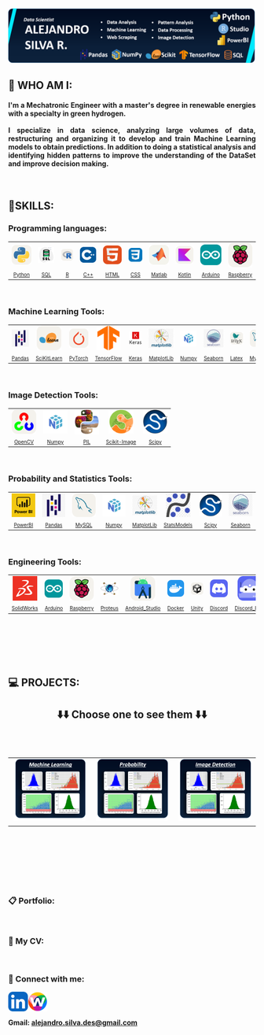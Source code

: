 <p align="center">
  <a href="https://www.yushi.dev/" target="_blank" rel="noreferrer"><img src="Images/Banner.png" alt="my banner"></a>
</p>

## 🌟 WHO AM I:

<h4 align="justify">
I'm a Mechatronic Engineer with a master's degree in renewable energies with a specialty in green hydrogen.
<br><br>
I specialize in data science, analyzing large volumes of data, restructuring and organizing it to develop and train Machine Learning models to obtain predictions. In addition to doing a statistical analysis and identifying hidden patterns to improve the understanding of the DataSet and improve decision making.
</h4><br>

## 📝SKILLS:
### Programming languages:

<div align="center">
  <table><tr>
    <td align="center"><a href="https://www.python.org/doc/"><img src="Icons/Python-Light.svg" width="50px" align="center"></td>
    <td align="center"><a href="https://www.oracle.com/database/technologies/appdev/sql.html"><img src="Icons/SQL.png" width="50px" align="center"></td>
    <td align="center"><a href="https://www.r-project.org"><img src="Icons/R-Light.svg" width="50px" align="center"></td>
    <td align="center"><a href="https://isocpp.org/std/the-standard"><img src="Icons/CPP.svg" width="50px" align="center"></td>
    <td align="center"><a href="https://html.com/document/"><img src="Icons/HTML.svg" width="50px" align="center"></td>
    <td align="center"><a href="https://devdocs.io/css/"><img src="Icons/CSS.svg" width="40px" align="center"></td>
    <td align="center"><a href="https://www.mathworks.com"><img src="Icons/Matlab-Light.svg" width="50px" align="center"></td>
    <td align="center"><a href="https://kotlinlang.org"><img src="Icons/Kotlin-Light.svg" width="50px" align="center"></td>
    <td align="center"><a href="https://www.arduino.cc"><img src="Icons/Arduino.svg" width="50px" align="center"></td>
    <td align="center"><a href="https://www.raspberrypi.com"><img src="Icons/RaspberryPi-Light.svg" width="50px" align="center"></td>
  </tr>
    
  <tr>
    <td align="center"><a style="font-size:10px" href="https://www.python.org/doc/">Python</a></td>
    <td align="center"><a style="font-size:10px" href="https://www.oracle.com/database/technologies/appdev/sql.html">SQL</a></td>
    <td align="center"><a style="font-size:10px" href="https://www.r-project.org">R</a></td>
    <td align="center"><a style="font-size:10px" href="https://isocpp.org/std/the-standard">C++</a></td>
    <td align="center"><a style="font-size:10px" href="https://html.com/document/">HTML</a></td>
    <td align="center"><a style="font-size:10px" href="https://devdocs.io/css/">CSS</a></td>
    <td align="center"><a style="font-size:10px" href="https://www.mathworks.com">Matlab</a></td>
    <td align="center"><a style="font-size:10px" href="https://kotlinlang.org">Kotlin</a></td>
    <td align="center"><a style="font-size:10px" href="https://www.arduino.cc">Arduino</a></td>
    <td align="center"><a style="font-size:10px" href="https://www.raspberrypi.com">Raspberry</a></td>
  </tr></table><br>
</div>

### Machine Learning Tools:

<div align="center">
  <table><tr>
  <td align="center"><a href="https://pandas.pydata.org"><img src="Icons/Pandas.png" width="50px" align="center"></td>
    <td align="center"><a href="https://scikit-learn.org/stable/"><img src="Icons/SciKitLearn-Light.svg" width="50px" align="center"></td>
    <td align="center"><a href="https://pytorch.org"><img src="Icons/PyTorch-Light.svg" width="50px" align="center"></td>
    <td align="center"><a href="https://www.tensorflow.org"><img src="Icons/Tensorflow.png" width="50px" align="center"></td>
    <td align="center"><a href="https://keras.io"><img src="Icons/keras.png" width="50px" align="center"></td>
    <td align="center"><a href="https://matplotlib.org"><img src="Icons/Matplotlib.png" width="50px" align="center"></td>
    <td align="center"><a href="https://numpy.org"><img src="Icons/Numpy.png" width="50px" align="center"></td>
    <td align="center"><a href="https://seaborn.pydata.org"><img src="Icons/Seaborn.png" width="50px" align="center"></td>
    <td align="center"><a href="https://www.latex-project.org"><img src="Icons/LaTeX-Light.svg" width="50px" align="center"></td>
    <td align="center"><a href="https://www.mysql.com"><img src="Icons/MySQL-Light.svg" width="50px" align="center"></td>
  </tr>
    
  <tr>
    <td align="center"><a style="font-size:10px" href="https://pandas.pydata.org">Pandas</a></td>
    <td align="center"><a style="font-size:10px" href="https://scikit-learn.org/stable/">SciKitLearn</a></td>
    <td align="center"><a style="font-size:10px" href="https://pytorch.org">PyTorch</a></td>
    <td align="center"><a style="font-size:10px" href="https://www.tensorflow.org">TensorFlow</a></td>
    <td align="center"><a style="font-size:10px" href="https://keras.io">Keras</a></td>
    <td align="center"><a style="font-size:10px" href="https://matplotlib.org">MatplotLib</a></td>
    <td align="center"><a style="font-size:10px" href="https://numpy.org">Numpy</a></td>
    <td align="center"><a style="font-size:10px" href="https://seaborn.pydata.org">Seaborn</a></td>
    <td align="center"><a style="font-size:10px" href="https://www.latex-project.org">Latex</a></td>
    <td align="center"><a style="font-size:10px" href="https://www.mysql.com">MySQL</a></td>
  </tr></table><br>
</div>

### Image Detection Tools:

<div align="center">
  <table><tr>
  <td align="center"><a href="https://opencv.org"><img src="Icons/OpenCV-Light.svg" width="50px" align="center"></td>
    <td align="center"><a href="https://numpy.org"><img src="Icons/Numpy.png" width="50px" align="center"></td>
    <td align="center"><a href="https://pillow.readthedocs.io/en/stable/"><img src="Icons/pillow-PIL.png" width="50px" align="center"></td>
    <td align="center"><a href="https://scikit-image.org"><img src="Icons/Scikit-image.png" width="50px" align="center"></td>
    <td align="center"><a href="https://scipy.org"><img src="Icons/SCIPY_2.svg.png" width="50px" align="center"></td>
  </tr>
    
  <tr>
    <td align="center"><a style="font-size:10px" href="https://opencv.org">OpenCV</a></td>
    <td align="center"><a style="font-size:10px" href="https://numpy.org">Numpy</a></td>
    <td align="center"><a style="font-size:10px" href="https://pillow.readthedocs.io/en/stable/">PIL</a></td>
    <td align="center"><a style="font-size:10px" href="https://scikit-image.org">Scikit-Image</a></td>
    <td align="center"><a style="font-size:10px" href="https://scipy.org">Scipy</a></td>
  </tr></table><br>
</div>

### Probability and Statistics Tools:

<div align="center">
  <table><tr>
    <td align="center"><a href="https://www.microsoft.com/es-es/power-platform/products/power-bi"><img src="Icons/Logo-cuadrado-con-letra-Power-BI.png" width="50px" align="center"></td>
    <td align="center"><a href="https://pandas.pydata.org"><img src="Icons/Pandas.png" width="50px" align="center"></td>
    <td align="center"><a href="https://www.mysql.com"><img src="Icons/MySQL-Light.svg" width="50px" align="center"></td>
    <td align="center"><a href="https://numpy.org"><img src="Icons/Numpy.png" width="50px" align="center"></td>
    <td align="center"><a href="https://matplotlib.org"><img src="Icons/Matplotlib.png" width="50px" align="center"></td>
    <td align="center"><a href="https://www.statsmodels.org/stable/index.html"><img src="Icons/Statsmodels.png" width="50px" align="center"></td>
    <td align="center"><a href="https://scipy.org"><img src="Icons/SCIPY_2.svg.png" width="50px" align="center"></td>
    <td align="center"><a href="https://seaborn.pydata.org"><img src="Icons/Seaborn.png" width="50px" align="center"></td>
  </tr>
    
  <tr>
    <td align="center"><a style="font-size:10px" href="https://www.microsoft.com/es-es/power-platform/products/power-bi">PowerBI</a></td>
    <td align="center"><a style="font-size:10px" href="https://pandas.pydata.org">Pandas</a></td>
    <td align="center"><a style="font-size:10px" href="https://www.mysql.com">MySQL</a></td>
    <td align="center"><a style="font-size:10px" href="https://numpy.org">Numpy</a></td>
    <td align="center"><a style="font-size:10px" href="https://matplotlib.org">MatplotLib</a></td>
    <td align="center"><a style="font-size:10px" href="https://www.statsmodels.org/stable/index.html">StatsModels</a></td>
    <td align="center"><a style="font-size:10px" href="https://scipy.org">Scipy</a></td>
    <td align="center"><a style="font-size:10px" href="https://seaborn.pydata.org">Seaborn</a></td>
  </tr></table><br>
</div>

### Engineering Tools:

<div align="center">
  <table><tr>
    <td align="center"><a href="https://www.solidworks.com"><img src="Icons/SolidWorks-Icono.png" width="50px" align="center"></td>
    <td align="center"><a href="https://www.arduino.cc"><img src="Icons/Arduino.svg" width="50px" align="center"></td>
    <td align="center"><a href="https://www.raspberrypi.com"><img src="Icons/RaspberryPi-Light.svg" width="50px" align="center"></td>
    <td align="center"><a href="https://www.labcenter.com"><img src="Icons/Proteus_Design_Suite_Atom_Logo.png" width="50px" align="center"></td>
    <td align="center"><a href="https://developer.android.com/studio"><img src="Icons/AndroidStudio-Light.svg" width="50px" align="center"></td>
    <td align="center"><a href="https://www.docker.com"><img src="Icons/Docker.svg" width="50px" align="center"></td>
    <td align="center"><a href="https://unity.com"><img src="Icons/Unity-Light.svg" width="50px" align="center"></td>
    <td align="center"><a href="https://discord.com"><img src="Icons/Discord.svg" width="50px" align="center"></td>
    <td align="center"><a href="https://top.gg"><img src="Icons/DiscordBots.svg" width="50px" align="center"></td>
  </tr>
    
  <tr>
  <td align="center"><a style="font-size:10px" href="https://www.solidworks.com">SolidWorks</a></td>
    <td align="center"><a style="font-size:10px" href="https://www.arduino.cc">Arduino</a></td>
    <td align="center"><a style="font-size:10px" href="https://www.raspberrypi.com">Raspberry</a></td>
    <td align="center"><a style="font-size:10px" href="https://www.labcenter.com">Proteus</a></td>
    <td align="center"><a style="font-size:10px" href="https://developer.android.com/studio">Android_Studio</a></td>
    <td align="center"><a style="font-size:10px" href="https://www.docker.com">Docker</a></td>
    <td align="center"><a style="font-size:10px" href="https://unity.com">Unity</a></td>
    <td align="center"><a style="font-size:10px" href="https://discord.com">Discord</a></td>
    <td align="center"><a style="font-size:10px" href="https://top.gg">Discord_Bots</a></td>
  </tr></table><br>
</div>

<br><br><br>

## 💻 PROJECTS:

<h2 align="center">⬇️⬇️ Choose one to see them ⬇️⬇️</p><br>

<table><tr>
  <td><a href="https://github.com/AlejandroSilvaR/Machine_Learning"><img src="Images/Machine_Learning.png"></td>
  <td><a href="https://github.com/AlejandroSilvaR/Probability"><img src="Images/Probability.png"></td>
  <td><a href="https://github.com/AlejandroSilvaR/Image_Detection"><img src="Images/Image_Detection.png"></td>
</tr></table><br>

<br><br>

### 📋 Portfolio:

<br>

### 🪪 My CV:

<br>

### 🤝 Connect with me:

<a href="https://www.linkedin.com/in/alejandrosilvar/"><img align="left" src="Icons/LinkedIn.svg" alt="LinkedIn" width="40px"></a>
<a href="https://www.workana.com/freelancer/15fb8582e70b58e497c2beecdf7559c9"><img align="left" src="Icons/Workana.jpeg" alt="Workana" width="40px"></a><br><br>
#### Gmail: alejandro.silva.des@gmail.com